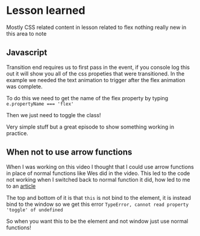 # Lesson learned

Mostly CSS related content in lesson related to flex nothing really new in this area to note

## Javascript

Transition end requires us to first pass in the event, if you console log this out it will show you all of the css propeties that were transitioned. In the example we needed the text animation to trigger after the flex animation was complete.

To do this we need to get the name of the flex property by typing
`e.propertyName === 'flex'`

Then we just need to toggle the class!

Very simple stuff but a great episode to show something working in practice.

## When not to use arrow functions

When I was working on this video I thought that I could use arrow functions in place of normal functions like Wes did in the video. This led to the code not working when I switched back to normal function it did, how led to me to an [article](https://www.http://wesbos.com/arrow-function-no-no/.com)

The top and bottom of it is that `this` is not bind to the element, it is instead bind to the window so we get this error
`TypeError, cannot read property 'toggle' of undefined`

So when you want this to be the element and not window just use normal functions!